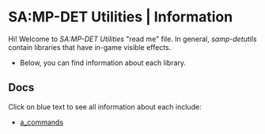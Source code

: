 # SA:MP-DET Utilities | Information
Hi! Welcome to *SA:MP-DET Utilities* "read me" file. In general, *samp-detutils* contain libraries that have in-game visible effects. 
- Below, you can find information about each library.

## Docs
Click on blue text to see all information about each include:
- [a_commands](a_commands.md) 
